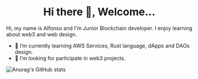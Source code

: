 <h1 align= "center"><b>Hi there 👋, Welcome...</b></h1>

Hi, my name is Alfonso and I'm Junior Blockchain developer. I enjoy learning about web3 and web design. 

- 🌱 I’m currently learning AWS Services, Rust language, dApps and DAOs design.
- 🤔 I’m looking for participate in web3 projects.

![Anurag's GitHub stats](https://github-readme-stats.vercel.app/api?username=alfonsojimenez09&count_private=true)



<!-- <div align="center">
<img src="https://github.com/alfonsojimenez09/alfonsojimenez09/blob/main/luffy-gif-10.gif" alt="Luffy Logo" width="640" height="360" />
</div> -->
